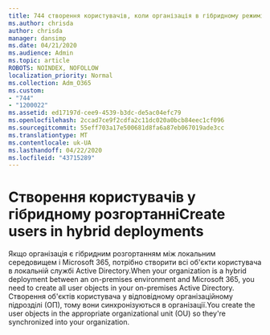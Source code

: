 ```yaml
---
title: 744 створення користувачів, коли організація в гібридному режимі
ms.author: chrisda
author: chrisda
manager: dansimp
ms.date: 04/21/2020
ms.audience: Admin
ms.topic: article
ROBOTS: NOINDEX, NOFOLLOW
localization_priority: Normal
ms.collection: Adm_O365
ms.custom:
- "744"
- "1200022"
ms.assetid: ed17197d-cee9-4539-b3dc-de5ac04efc79
ms.openlocfilehash: 2ccad7ce9f2cdfa2c11dc020a0bcb84eec1cf096
ms.sourcegitcommit: 55eff703a17e500681d8fa6a87eb067019ade3cc
ms.translationtype: MT
ms.contentlocale: uk-UA
ms.lasthandoff: 04/22/2020
ms.locfileid: "43715289"
---
```

# <a name="create-users-in-hybrid-deployments"></a><span data-ttu-id="7302e-102">Створення користувачів у гібридному розгортанні</span><span class="sxs-lookup"><span data-stu-id="7302e-102">Create users in hybrid deployments</span></span>

<span data-ttu-id="7302e-103">Якщо організація є гібридним розгортанням між локальним середовищем і Microsoft 365, потрібно створити всі об'єкти користувача в локальній службі Active Directory.</span><span class="sxs-lookup"><span data-stu-id="7302e-103">When your organization is a hybrid deployment between an on-premises environment and Microsoft 365, you need to create all user objects in your on-premises Active Directory.</span></span> <span data-ttu-id="7302e-104">Створення об'єктів користувача у відповідному організаційному підрозділі (ОП), тому вони синхронізуються в організації.</span><span class="sxs-lookup"><span data-stu-id="7302e-104">You create the user objects in the appropriate organizational unit (OU) so they're synchronized into your organization.</span></span>
